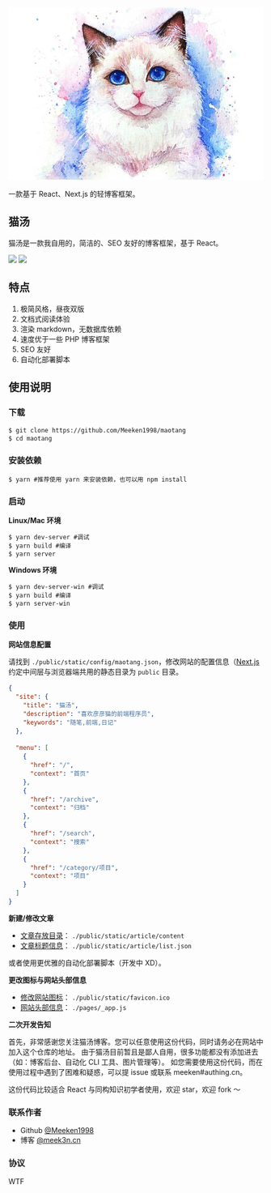 <p align="center">
  <img src="banner.gif">
</p>

一款基于 React、Next.js 的轻博客框架。

## 猫汤

猫汤是一款我自用的，简洁的、SEO 友好的博客框架，基于 React。

[![][1]](https://github.com/Meeken1998/maotang)
[![][2]](https://maotang.meek3n.cn)

## 特点

1. 极简风格，昼夜双版
2. 文档式阅读体验
3. 渲染 markdown，无数据库依赖
4. 速度优于一些 PHP 博客框架
5. SEO 友好
6. 自动化部署脚本

## 使用说明

### 下载

```shell
$ git clone https://github.com/Meeken1998/maotang
$ cd maotang
```

### 安装依赖

```shell
$ yarn #推荐使用 yarn 来安装依赖，也可以用 npm install
```

### 启动

**Linux/Mac 环境**

```shell
$ yarn dev-server #调试
$ yarn build #编译
$ yarn server
```

**Windows 环境**

```shell
$ yarn dev-server-win #调试
$ yarn build #编译
$ yarn server-win
```

### 使用

**网站信息配置**

请找到 `./public/static/config/maotang.json`，修改网站的配置信息（[Next.js](https://nextjs.frontendx.cn/) 约定中间层与浏览器端共用的静态目录为 `public` 目录。

```json
{
  "site": {
    "title": "猫汤",
    "description": "喜欢彦彦猫的前端程序员",
    "keywords": "随笔,前端,日记"
  },

  "menu": [
    {
      "href": "/",
      "context": "首页"
    },
    {
      "href": "/archive",
      "context": "归档"
    },
    {
      "href": "/search",
      "context": "搜索"
    },
    {
      "href": "/category/项目",
      "context": "项目"
    }
  ]
}
```

**新建/修改文章**

- [文章存放目录](/public/static/article)： `./public/static/article/content`
- [文章标题信息](/public/static/article/list.json)： `./public/static/article/list.json`

或者使用更优雅的自动化部署脚本（开发中 XD）。

**更改图标与网站头部信息**

- [修改网站图标](/public/static/favicon.ico)： `./public/static/favicon.ico`
- [网站头部信息](/pages/_app.js)： `./pages/_app.js`

**二次开发告知**

首先，非常感谢您关注猫汤博客。您可以任意使用这份代码，同时请务必在网站中加入这个仓库的地址。
由于猫汤目前暂且是鄙人自用，很多功能都没有添加进去（如：博客后台、自动化 CLI 工具、图片管理等）。
如您需要使用这份代码，而在使用过程中遇到了困难和疑惑，可以提 issue 或联系 meeken#authing.cn。

这份代码比较适合 React 与同构知识初学者使用，欢迎 star，欢迎 fork ～

### 联系作者

- Github [@Meeken1998](https://github.com/Meeken1998)
- 博客 [@meek3n.cn](https://meek3n.cn)

### 协议

WTF

[1]: https://img.shields.io/github/license/Meeken1998/maotang
[2]: https://img.shields.io/badge/site-%E6%BC%94%E7%A4%BA-red

